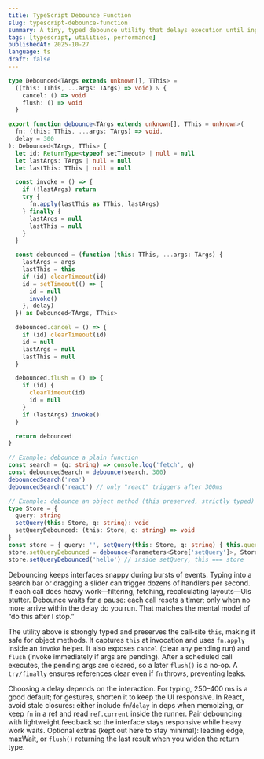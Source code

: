 ```yaml
---
title: TypeScript Debounce Function
slug: typescript-debounce-function
summary: A tiny, typed debounce utility that delays execution until input settles and includes cancel/flush helpers.
tags: [typescript, utilities, performance]
publishedAt: 2025-10-27
language: ts
draft: false
---
```


```ts
type Debounced<TArgs extends unknown[], TThis> =
  ((this: TThis, ...args: TArgs) => void) & {
    cancel: () => void
    flush: () => void
  }

export function debounce<TArgs extends unknown[], TThis = unknown>(
  fn: (this: TThis, ...args: TArgs) => void,
  delay = 300
): Debounced<TArgs, TThis> {
  let id: ReturnType<typeof setTimeout> | null = null
  let lastArgs: TArgs | null = null
  let lastThis: TThis | null = null

  const invoke = () => {
    if (!lastArgs) return
    try {
      fn.apply(lastThis as TThis, lastArgs)
    } finally {
      lastArgs = null
      lastThis = null
    }
  }

  const debounced = (function (this: TThis, ...args: TArgs) {
    lastArgs = args
    lastThis = this
    if (id) clearTimeout(id)
    id = setTimeout(() => {
      id = null
      invoke()
    }, delay)
  }) as Debounced<TArgs, TThis>

  debounced.cancel = () => {
    if (id) clearTimeout(id)
    id = null
    lastArgs = null
    lastThis = null
  }

  debounced.flush = () => {
    if (id) {
      clearTimeout(id)
      id = null
    }
    if (lastArgs) invoke()
  }

  return debounced
}

// Example: debounce a plain function
const search = (q: string) => console.log('fetch', q)
const debouncedSearch = debounce(search, 300)
debouncedSearch('rea')
debouncedSearch('react') // only "react" triggers after 300ms

// Example: debounce an object method (this preserved, strictly typed)
type Store = {
  query: string
  setQuery(this: Store, q: string): void
  setQueryDebounced: (this: Store, q: string) => void
}
const store = { query: '', setQuery(this: Store, q: string) { this.query = q } } as Store
store.setQueryDebounced = debounce<Parameters<Store['setQuery']>, Store>(store.setQuery, 250)
store.setQueryDebounced('hello') // inside setQuery, this === store
```

Debouncing keeps interfaces snappy during bursts of events. Typing into a search bar or dragging a slider can trigger dozens of handlers per second. If each call does heavy work—filtering, fetching, recalculating layouts—UIs stutter. Debounce waits for a pause: each call resets a timer; only when no more arrive within the delay do you run. That matches the mental model of “do this after I stop.”

The utility above is strongly typed and preserves the call‑site `this`, making it safe for object methods. It captures `this` at invocation and uses `fn.apply` inside an `invoke` helper. It also exposes `cancel` (clear any pending run) and `flush` (invoke immediately if args are pending). After a scheduled call executes, the pending args are cleared, so a later `flush()` is a no‑op. A `try/finally` ensures references clear even if `fn` throws, preventing leaks.

Choosing a delay depends on the interaction. For typing, 250–400 ms is a good default; for gestures, shorten it to keep the UI responsive. In React, avoid stale closures: either include `fn`/`delay` in deps when memoizing, or keep `fn` in a ref and read `ref.current` inside the runner. Pair debouncing with lightweight feedback so the interface stays responsive while heavy work waits. Optional extras (kept out here to stay minimal): leading edge, maxWait, or `flush()` returning the last result when you widen the return type.
